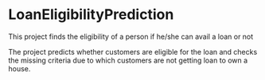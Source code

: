 # LoanEligibilityPrediction
This project finds the eligibility of a person if he/she can avail a loan or not


The project predicts whether customers are eligible for the loan and checks the missing criteria due to which customers are not getting loan to own a house.
